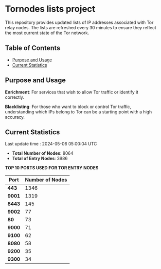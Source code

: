 # Tornodes lists project

This repository provides updated lists of IP addresses associated with Tor relay nodes. The lists are refreshed every 30 minutes to ensure they reflect the most current state of the Tor network.

## Table of Contents

- [Purpose and Usage](#purpose-and-usage)
- [Current Statistics](#current-statistics)


## Purpose and Usage

**Enrichment**: For services that wish to allow Tor traffic or identify it correctly.

**Blacklisting**: For those who want to block or control Tor traffic, understanding which IPs belong to Tor can be a starting point with a high accuracy.

## Current Statistics

Last update time : 2024-05-06 05:00:04 UTC

- **Total Number of Nodes**: 8064
- **Total of Entry Nodes**: 3986

**TOP 10 PORTS USED FOR TOR ENTRY NODES**

| **Port** | **Number of Nodes** |
|------|-----------------|
| **443**   | 1346  |
| **9001**   | 1319  |
| **8443**   | 145  |
| **9002**   | 77  |
| **80**   | 73  |
| **9000**   | 71  |
| **9100**   | 62  |
| **8080**   | 58  |
| **9200**   | 35  |
| **9300**   | 34  |

